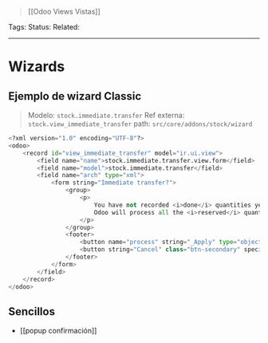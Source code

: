 > [[Odoo Views Vistas]]

Tags: 
Status: 
Related: 

___

# Wizards

## Ejemplo de wizard Classic

> Modelo: `stock.immediate.transfer`
> Ref externa: `stock.view_immediate_transfer`
> path: `src/core/addons/stock/wizard`

```python
<?xml version="1.0" encoding="UTF-8"?>  
<odoo>  
    <record id="view_immediate_transfer" model="ir.ui.view">  
        <field name="name">stock.immediate.transfer.view.form</field>  
        <field name="model">stock.immediate.transfer</field>  
        <field name="arch" type="xml">  
            <form string="Immediate transfer?">  
                <group>  
                    <p>  
                        You have not recorded <i>done</i> quantities yet, by clicking on <i>apply</i>  
                        Odoo will process all the <i>reserved</i> quantities.  
                    </p>  
                </group>  
                <footer>  
                    <button name="process" string="_Apply" type="object" class="btn-primary"/>  
                    <button string="Cancel" class="btn-secondary" special="cancel" />  
                </footer>  
            </form>  
        </field>  
    </record>  
</odoo>
```

## Sencillos
- [[popup confirmación]]

